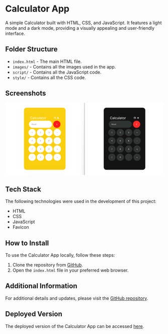# Calculator App

A simple Calculator built with HTML, CSS, and JavaScript. It features a light mode and a dark mode, providing a visually appealing and user-friendly interface.

## Folder Structure

- `index.html` - The main HTML file.
- `images/` - Contains all the images used in the app.
- `script/` - Contains all the JavaScript code.
- `style/` - Contains all the CSS code.

## Screenshots

![Screenshot](images/Screenshot.png)

## Tech Stack

The following technologies were used in the development of this project:

- HTML
- CSS
- JavaScript
- Favicon

## How to Install

To use the Calculator App locally, follow these steps:

1. Clone the repository from [GitHub](https://github.com/rohan-krishu/Calculator).
2. Open the `index.html` file in your preferred web browser.

## Additional Information

For additional details and updates, please visit the [GitHub repository](https://github.com/rohan-krishu/Calculator).

## Deployed Version

The deployed version of the Calculator App can be accessed [here](https:).
